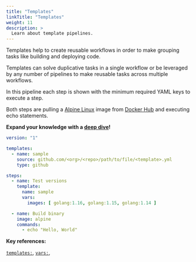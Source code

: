```yaml
---
title: "Templates"
linkTitle: "Templates"
weight: 11
description: >
  Learn about template pipelines.
---
```


Templates help to create reusable workflows in order to make grouping tasks like building and deploying code.

Templates can solve duplicative tasks in a single workflow or be leveraged by any number of pipelines to make reusable tasks across multiple workflows.

In this pipeline each step is shown with the minimum required YAML keys to execute a step.

Both steps are pulling a [Alpine Linux](https://alpinelinux.org/) image from [Docker Hub](https://hub.docker.com/) and executing echo statements.  

**Expand your knowledge with a [deep dive](/docs/templates/)!**

<!-- section break -->

```yaml
version: "1"

templates:
  - name: sample
    source: github.com/<org>/<repo>/path/to/file/<template>.yml
    type: github

steps:
  - name: Test versions
    template:
      name: sample
      vars:
        images: [ golang:1.16, golang:1.15, golang:1.14 ]

  - name: Build binary
    image: alpine
    commands:
      - echo "Hello, World"        
```

<!-- section break -->

**Key references:**

[`templates:`](/docs/reference/yaml/templates), [`vars:`](/docs/reference/yaml/steps/#the-template-key),

